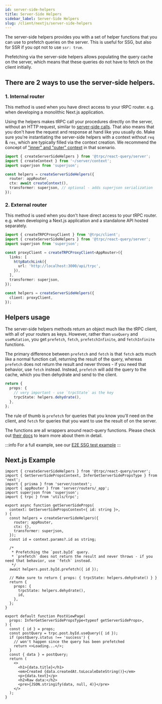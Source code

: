 ```yaml
---
id: server-side-helpers
title: Server-Side Helpers
sidebar_label: Server-Side Helpers
slug: /client/nextjs/server-side-helpers
---
```


The server-side helpers provides you with a set of helper functions that you can use to prefetch queries on the server. This is useful for SSG, but also for SSR if you opt not to use `ssr: true`.

Prefetching via the server-side helpers allows populating the query cache on the server, which means that these queries do not have to fetch on the client initially.

## There are 2 ways to use the server-side helpers.

### 1. Internal router

This method is used when you have direct access to your tRPC router. e.g. when developing a monolithic Next.js application.

Using the helpers makes tRPC call your procedures directly on the server, without an HTTP request, similar to [server-side calls](/docs/server/server-side-calls).
That also means that you don't have the request and response at hand like you usually do. Make sure you're instantiating the server-side helpers with a context without `req` & `res`, which are typically filled via the context creation. We recommend the concept of ["inner" and "outer" context](/docs/server/context) in that scenario.

```ts
import { createServerSideHelpers } from '@trpc/react-query/server';
import { createContext } from '~/server/context';
import superjson from 'superjson';

const helpers = createServerSideHelpers({
  router: appRouter,
  ctx: await createContext(),
  transformer: superjson, // optional - adds superjson serialization
});
```

### 2. External router

This method is used when you don't have direct access to your tRPC router. e.g. when developing a Next.js application and a standalone API hosted separately.

```ts
import { createTRPCProxyClient } from '@trpc/client';
import { createServerSideHelpers } from '@trpc/react-query/server';
import superjson from 'superjson';

const proxyClient = createTRPCProxyClient<AppRouter>({
  links: [
    httpBatchLink({
      url: 'http://localhost:3000/api/trpc',
    }),
  ],
  transformer: superjson,
});

const helpers = createServerSideHelpers({
  client: proxyClient,
});
```

## Helpers usage

The server-side helpers methods return an object much like the tRPC client, with all of your routers as keys. However, rather than `useQuery` and `useMutation`, you get `prefetch`, `fetch`, `prefetchInfinite`, and `fetchInfinite` functions.

The primary difference between `prefetch` and `fetch` is that `fetch` acts much like a normal function call, returning the result of the query, whereas `prefetch` does not return the result and never throws - if you need that behavior, use `fetch` instead. Instead, `prefetch` will add the query to the cache, which you then dehydrate and send to the client.

```ts
return {
  props: {
    // very important - use `trpcState` as the key
    trpcState: helpers.dehydrate(),
  },
};
```

The rule of thumb is `prefetch` for queries that you know you'll need on the client, and `fetch` for queries that you want to use the result of on the server.

The functions are all wrappers around react-query functions. Please check out [their docs](https://tanstack.com/query/v4/docs/react/overview) to learn more about them in detail.

:::info
For a full example, see our [E2E SSG test example](https://github.com/trpc/trpc/tree/main/examples/.test/ssg)
:::

## Next.js Example

```tsx title='pages/posts/[id].tsx'
import { createServerSideHelpers } from '@trpc/react-query/server';
import { GetServerSidePropsContext, InferGetServerSidePropsType } from 'next';
import { prisma } from 'server/context';
import { appRouter } from 'server/routers/_app';
import superjson from 'superjson';
import { trpc } from 'utils/trpc';

export async function getServerSideProps(
  context: GetServerSidePropsContext<{ id: string }>,
) {
  const helpers = createServerSideHelpers({
    router: appRouter,
    ctx: {},
    transformer: superjson,
  });
  const id = context.params?.id as string;

  /*
   * Prefetching the `post.byId` query.
   * `prefetch` does not return the result and never throws - if you need that behavior, use `fetch` instead.
   */
  await helpers.post.byId.prefetch({ id });

  // Make sure to return { props: { trpcState: helpers.dehydrate() } }
  return {
    props: {
      trpcState: helpers.dehydrate(),
      id,
    },
  };
}

export default function PostViewPage(
  props: InferGetServerSidePropsType<typeof getServerSideProps>,
) {
  const { id } = props;
  const postQuery = trpc.post.byId.useQuery({ id });
  if (postQuery.status !== 'success') {
    // won't happen since the query has been prefetched
    return <>Loading...</>;
  }
  const { data } = postQuery;
  return (
    <>
      <h1>{data.title}</h1>
      <em>Created {data.createdAt.toLocaleDateString()}</em>
      <p>{data.text}</p>
      <h2>Raw data:</h2>
      <pre>{JSON.stringify(data, null, 4)}</pre>
    </>
  );
}
```
